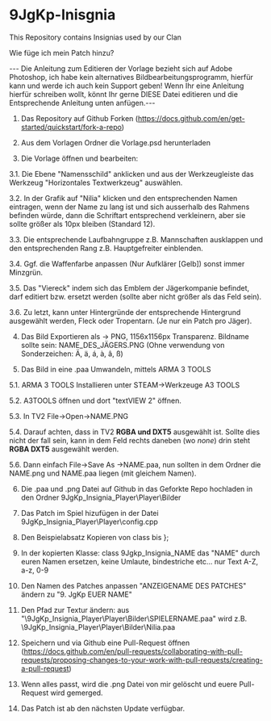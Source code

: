 # 9JgKp-Inisgnia
This Repository contains Insignias used by our Clan

Wie füge ich mein Patch hinzu?

--- Die Anleitung zum Editieren der Vorlage bezieht sich auf Adobe Photoshop, ich habe kein alternatives Bildbearbeitungsprogramm, hierfür kann und werde ich auch kein Support geben! Wenn Ihr eine Anleitung hierfür schreiben wollt, könnt Ihr gerne DIESE Datei editieren und die Entsprechende Anleitung unten anfügen.---

1. Das Repository auf Github Forken (https://docs.github.com/en/get-started/quickstart/fork-a-repo)

2. Aus dem Vorlagen Ordner die Vorlage.psd herunterladen

3. Die Vorlage öffnen und bearbeiten:

3.1. Die Ebene "Namensschild" anklicken und aus der Werkzeugleiste das Werkzeug "Horizontales Textwerkzeug" auswählen.

3.2. In der Grafik auf "Nilia" klicken und den entsprechenden Namen eintragen, wenn der Name zu lang ist und sich ausserhalb des Rahmens befinden würde, dann die Schriftart entsprechend verkleinern, aber sie sollte größer als 10px bleiben (Standard 12).

3.3. Die entsprechende Laufbahngruppe z.B. Mannschaften ausklappen und den entsprechenden Rang z.B. Hauptgefreiter einblenden.

3.4. Ggf. die Waffenfarbe anpassen (Nur Aufklärer [Gelb]) sonst immer Minzgrün.

3.5. Das "Viereck" indem sich das Emblem der Jägerkompanie befindet, darf editiert bzw. ersetzt werden (sollte aber nicht größer als das Feld sein).

3.6. Zu letzt, kann unter Hintergründe der entsprechende Hintergrund ausgewählt werden, Fleck oder Tropentarn. (Je nur ein Patch pro Jäger).

4. Das Bild Exportieren als -> PNG, 1156x1156px Transparenz. Bildname sollte sein: NAME_DES_JÄGERS.PNG (Ohne verwendung von Sonderzeichen: Ä, ä, á, à, â, ß)

5. Das Bild in eine .paa Umwandeln, mittels ARMA 3 TOOLS

5.1. ARMA 3 TOOLS Installieren unter STEAM->Werkzeuge A3 TOOLS

5.2. A3TOOLS öffnen und dort "textVIEW 2" öffnen.

5.3. In TV2 File->Open->NAME.PNG

5.4. Darauf achten, dass in TV2 <b>RGBA und DXT5</b> ausgewählt ist. Sollte dies nicht der fall sein, kann in dem Feld rechts daneben (wo <i>none</i>) drin steht <b>RGBA DXT5</b> ausgewählt werden.

5.6. Dann einfach File->Save As ->NAME.paa, nun sollten in dem Ordner die NAME.png und NAME.paa liegen (mit gleichem Namen).

6. Die .paa und .png Datei auf Github in das Geforkte Repo hochladen in den Ordner 9JgKp_Insignia_Player\Player\Bilder

7. Das Patch im Spiel hizufügen in der Datei 9JgKp_Insignia_Player\Player\config.cpp

8. Den Beispielabsatz Kopieren von class bis };

9. In der kopierten Klasse: class 9Jgkp_Insignia_NAME das "NAME" durch euren Namen ersetzen, keine Umlaute, bindestriche etc... nur Text A-Z, a-z, 0-9

10. Den Namen des Patches anpassen "ANZEIGENAME DES PATCHES" ändern zu "9. JgKp EUER NAME"

11. Den Pfad zur Textur ändern: aus "\9JgKp_Insignia_Player\Player\Bilder\SPIELERNAME.paa" wird z.B. \9JgKp_Insignia_Player\Player\Bilder\Nilia.paa

12. Speichern und via Github eine Pull-Request öffnen (https://docs.github.com/en/pull-requests/collaborating-with-pull-requests/proposing-changes-to-your-work-with-pull-requests/creating-a-pull-request)

13. Wenn alles passt, wird die .png Datei von mir gelöscht und euere Pull-Request wird gemerged.

14. Das Patch ist ab den nächsten Update verfügbar.
